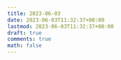```yaml
---
title: 2023-06-03
date: 2023-06-03T11:32:37+08:00
lastmod: 2023-06-03T11:32:37+08:00
draft: true
comments: true
math: false
---
```


